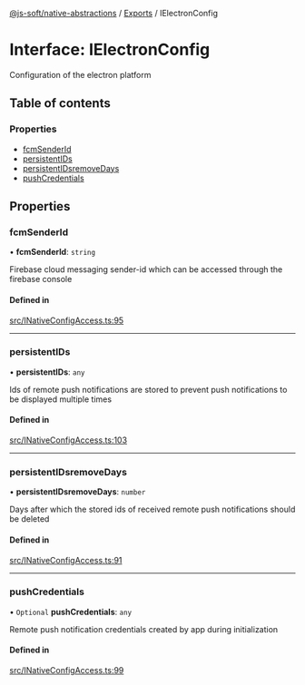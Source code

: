 [@js-soft/native-abstractions](../README.md) / [Exports](../modules.md) / IElectronConfig

# Interface: IElectronConfig

Configuration of the electron platform

## Table of contents

### Properties

- [fcmSenderId](IElectronConfig.md#fcmsenderid)
- [persistentIDs](IElectronConfig.md#persistentids)
- [persistentIDsremoveDays](IElectronConfig.md#persistentidsremovedays)
- [pushCredentials](IElectronConfig.md#pushcredentials)

## Properties

### fcmSenderId

• **fcmSenderId**: `string`

Firebase cloud messaging sender-id which can be accessed through the firebase console

#### Defined in

[src/INativeConfigAccess.ts:95](https://github.com/js-soft/ts-native-access/blob/dceb9d6/packages/abstractions/src/INativeConfigAccess.ts#L95)

___

### persistentIDs

• **persistentIDs**: `any`

Ids of remote push notifications are stored to prevent push notifications to be displayed multiple times

#### Defined in

[src/INativeConfigAccess.ts:103](https://github.com/js-soft/ts-native-access/blob/dceb9d6/packages/abstractions/src/INativeConfigAccess.ts#L103)

___

### persistentIDsremoveDays

• **persistentIDsremoveDays**: `number`

Days after which the stored ids of received remote push notifications should be deleted

#### Defined in

[src/INativeConfigAccess.ts:91](https://github.com/js-soft/ts-native-access/blob/dceb9d6/packages/abstractions/src/INativeConfigAccess.ts#L91)

___

### pushCredentials

• `Optional` **pushCredentials**: `any`

Remote push notification credentials created by app during initialization

#### Defined in

[src/INativeConfigAccess.ts:99](https://github.com/js-soft/ts-native-access/blob/dceb9d6/packages/abstractions/src/INativeConfigAccess.ts#L99)
